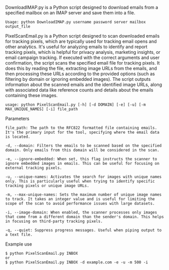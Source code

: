 DownloadIMAP.py is a Python script designed to download emails from a specified mailbox on an IMAP server and save them into a file.
```
Usage: python DownloadIMAP.py username password server mailbox output_file
```

PixelScanEmail.py is a Python script designed to scan downloaded emails for tracking pixels, which are typically used for tracking email opens and other analytics.
It's useful for analyzing emails to identify and report tracking pixels, which is helpful for privacy analysis, marketing insights, or email campaign tracking.
If executed with the correct arguments and user confirmation, the script scans the specified email file for tracking pixels. 
It does this by reading the file, extracting image URLs from the emails, and then processing these URLs according to the provided options (such as filtering by domain or ignoring embedded images).
The script outputs information about the scanned emails and the identified image URLs, along with associated data like reference counts and details about the emails containing these images.
```
usage: python PixelScanEmail.py [-h] [-d DOMAIN] [-e] [-u] [-m MAX_UNIQUE_NAMES] [-i] file_path
```
Parameters

    file_path: The path to the RFC822 formatted file containing emails. It's the primary input for the tool, specifying where the email data is located.

    -d, --domain: Filters the emails to be scanned based on the specified domain. Only emails from this domain will be considered in the scan.

    -e, --ignore-embedded: When set, this flag instructs the scanner to ignore embedded images in emails. This can be useful for focusing on external tracking pixels.

    -u, --unique-names: Activates the search for images with unique names only. This is particularly useful when trying to identify specific tracking pixels or unique image URLs.

    -m, --max-unique-names: Sets the maximum number of unique image names to track. It takes an integer value and is useful for limiting the scope of the scan to avoid performance issues with large datasets.

    -i, --image-domain: When enabled, the scanner processes only images that come from a different domain than the sender's domain. This helps in focusing on third-party tracking pixels.
    
    -q, --quiet: Suppress progress messages. Useful when piping output to a text file.

Example use
```
$ python PixelScanEmail.py INBOX
or
$ python PixelScanEmail.py INBOX -d example.com -e -u -m 500 -i
```


